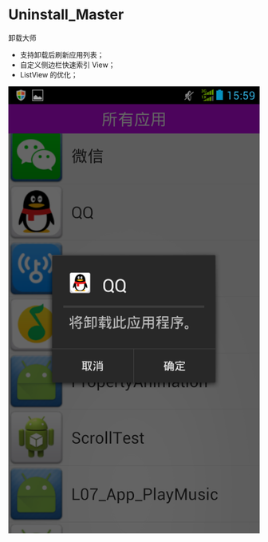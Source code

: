 # Uninstall_Master
卸载大师    

- 支持卸载后刷新应用列表；
- 自定义侧边栏快速索引 View；
- ListView 的优化；

![image](image/example1.png)

